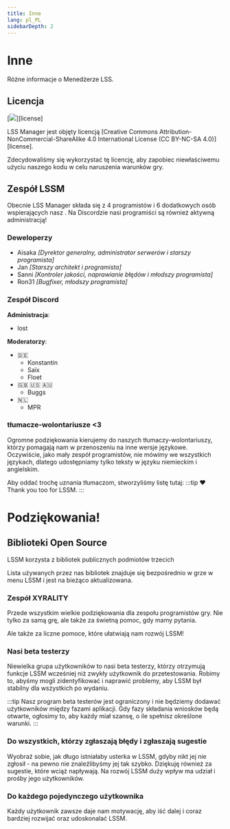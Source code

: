 ```yaml
---
title: Inne
lang: pl_PL
sidebarDepth: 2
---
```


# Inne

Różne informacje o Menedżerze LSS.

## Licencja
[![](https://mirrors.creativecommons.org/presskit/buttons/88x31/svg/by-nc-sa.eu.svg)][license]


LSS Manager jest objęty licencją [Creative Commons Attribution-NonCommercial-ShareAlike 4.0 International License (CC BY-NC-SA 4.0)][license].

Zdecydowaliśmy się wykorzystać tę licencję, aby zapobiec niewłaściwemu użyciu naszego kodu w celu naruszenia warunków gry.

## Zespół LSSM
Obecnie LSS Manager składa się z 4 programistów i 6 dodatkowych osób wspierających nasz <discord/>. Na Discordzie nasi programiści są również aktywną administracją!

### Deweloperzy
* Aisaka *[Dyrektor generalny, administrator serwerów i starszy programista]*
* Jan *[Starszy architekt i programista]*
* Sanni *[Kontroler jakości, naprawianie błędów i młodszy programista]*
* Ron31 *[Bugfixer, młodszy programista]*

### Zespół Discord
**Administracja**:
* lost

**Moderatorzy**:
* 🇩🇪
    * Konstantin
    * Saïx
    * Floet
* 🇬🇧 🇺🇸 🇦🇺
    * Buggs
* 🇳🇱
    * MPR

### tłumacze-wolontariusze <3
Ogromne podziękowania kierujemy do naszych tłumaczy-wolontariuszy, którzy pomagają nam w przenoszeniu na inne wersje językowe. Oczywiście, jako mały zespół programistów, nie mówimy we wszystkich językach, dlatego udostępniamy tylko teksty w języku niemieckim i angielskim.

Aby oddać trochę uznania tłumaczom, stworzyliśmy listę tutaj:
<translators/>
:::tip ❤️
Thank you too for LSSM. 
:::

# Podziękowania!

## Biblioteki Open Source
LSSM korzysta z bibliotek publicznych podmiotów trzecich 

Lista używanych przez nas bibliotek znajduje się bezpośrednio w grze w menu LSSM i jest na bieżąco aktualizowana.

### Zespół XYRALITY
Przede wszystkim wielkie podziękowania dla zespołu programistów gry. Nie tylko za samą grę, ale także za świetną pomoc, gdy mamy pytania.

Ale także za liczne pomoce, które ułatwiają nam rozwój LSSM!

### Nasi beta testerzy
Niewielka grupa użytkowników to nasi beta testerzy, którzy otrzymują funkcje LSSM wcześniej niż zwykły użytkownik do przetestowania. Robimy to, abyśmy mogli zidentyfikować i naprawić problemy, aby LSSM był stabilny dla wszystkich po wydaniu.

:::tip
Nasz program beta testerów jest ograniczony i nie będziemy dodawać użytkowników między fazami aplikacji. Gdy fazy składania wniosków będą otwarte, ogłosimy to, aby każdy miał szansę, o ile spełnisz określone warunki.
:::

### Do wszystkich, którzy zgłaszają błędy i zgłaszają sugestie
Wyobraź sobie, jak długo istniałaby usterka w LSSM, gdyby nikt jej nie zgłosił - na pewno nie znaleźlibyśmy jej tak szybko.
Dziękuję również za sugestie, które wciąż napływają. Na rozwój LSSM duży wpływ ma udział i prośby jego użytkowników.

### Do każdego pojedynczego użytkownika
Każdy użytkownik zawsze daje nam motywację, aby iść dalej i coraz bardziej rozwijać oraz udoskonalać LSSM.

[Licencja]: https://creativecommons.org/licenses/by-nc-sa/4.0/deed.pl
